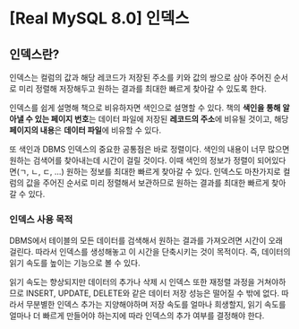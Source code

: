 # [Real MySQL 8.0] 인덱스

## 인덱스란?

인덱스는 컬럼의 값과 해당 레코드가 저장된 주소를 키와 값의 쌍으로 삼아 주어진 순서로 미리 정렬해 저장해두고 원하는 결과를 최대한 빠르게 찾아갈 수 있도록 한다.

인덱스를 쉽게 설명해 책으로 비유하자면 색인으로 설명할 수 있다.
책의 **색인을 통해 알아낼 수 있는 페이지 번호**는 데이터 파일에 저장된 **레코드의 주소**에 비유될 것이고, 해당 **페이지의 내용**은 **데이터 파일**에 비유할 수 있다.

또 색인과 DBMS 인덱스의 중요한 공통점은 바로 정렬이다.
색인의 내용이 너무 많으면 원하는 검색어를 찾아내는데 시간이 걸릴 것이다.
이때 색인의 정보가 정렬이 되어있다면(ㄱ, ㄴ, ㄷ, …) 원하는 정보를 최대한 빠르게 찾아갈 수 있다. 인덱스도 마찬가지로 컬럼의 값을 주어진 순서로 미리 정렬해서 보관하므로 원하는 결과를 최대한 빠르게 찾아갈 수 있다.

### 인덱스 사용 목적

DBMS에서 테이블의 모든 데이터를 검색해서 원하는 결과를 가져오려면 시간이 오래 걸린다. 따라서 인덱스를 생성해놓고 이 시간을 단축시키는 것이 목적이다. 즉, 데이터의 읽기 속도를 높이는 기능으로 볼 수 있다.

읽기 속도는 향상되지만 데이터의 추가나 삭제 시 인덱스 또한 재정렬 과정을 거쳐야하므로 INSERT, UPDATE, DELETE와 같은 데이터 저장 성능은 떨어질 수 밖에 없다. 따라서 무분별한 인덱스 추가는 지양해야하며 저장 속도를 얼마나 희생할지, 읽기 속도를 얼마나 더 빠르게 만들어야 하는지에 따라 인덱스의 추가 여부를 결정해야 한다.